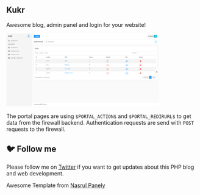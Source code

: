 ## Kukr

Awesome blog, admin panel and login for your website!

<img src="https://github.com/kingzamzon/kukr/blob/master/screens/posts.png" alt="screenshot image of desktop" width="400" />

The portal pages are using `$PORTAL_ACTION$` and `$PORTAL_REDIRURL$` to get data from the firewall backend.
Authentication requests are send with `POST` requests to the firewall.

## :bird: Follow me

Please follow me on [Twitter](https://twitter.com/kingzamzon) if you want to get updates about this PHP blog and web development.

Awesome Template from [Nasrul Panely](http://nasrul.dev/panely/v1.0/dashboard1/ltr/index.html)
